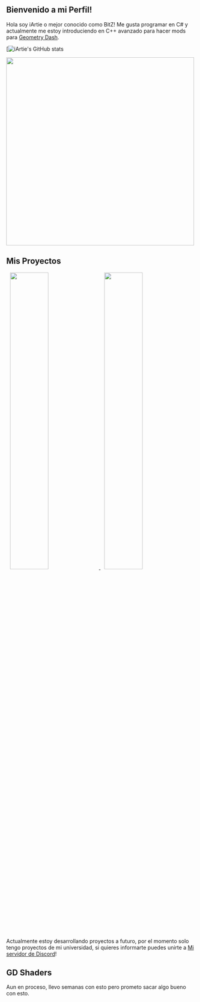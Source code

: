 ## Bienvenido a mi Perfil!

Hola soy iArtie o mejor conocido como BitZ! Me gusta programar en C# y actualmente me estoy introduciendo en C++ avanzado para hacer mods para [Geometry Dash](https://store.steampowered.com/app/322170/Geometry_Dash/).

[![iArtie's GitHub stats](https://github-readme-stats-git-masterrstaa-rickstaa.vercel.app/api?username=iartie&&show_icons=true&theme=dark)

<img src="https://media.tenor.com/ZtuVwa_2f1oAAAAC/kobayashi-san-chi-no-maid-dragon-anime.gif" width="500"/>

## Mis Proyectos

<p float="center">
 
 <a href="https://github.com/iArtie/WeadelClimaxdd">
 <img src="https://github-readme-stats-git-masterrstaa-rickstaa.vercel.app/api/pin?username=iartie&repo=WeadelClimaxdd&title_color=fff&icon_color=f9f9f9&text_color=ffff&bg_color=30,e96443,904e95&border_color=904e95,e96443,30" hspace="10" width="45%"/>
  </a>
 
  <a href="https://github.com/iArtie/blocdenotasxd">
  <img src="https://github-readme-stats-git-masterrstaa-rickstaa.vercel.app/api/pin?username=iartie&repo=blocdenotasxd&title_color=383f40&icon_color=383f40&text_color=383f40&bg_color=ffffff,ffff,00f2ff&border_color=00ff15" hspace="10" width="45%"/>
  </a>
  
Actualmente estoy desarrollando proyectos a futuro, por el momento solo tengo proyectos de mi universidad, si quieres informarte puedes unirte a [Mi servidor de Discord](https://discord.gg/Ketv5BsqHt)!

## GD Shaders

Aun en proceso, llevo semanas con esto pero prometo sacar algo bueno con esto.


